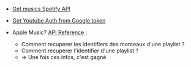 - [Get musics Spotify API](https://developer.spotify.com/documentation/general/guides/track-relinking-guide/#track-relinking-in-the-web-api)
- [Get Youtube Auth from Google token](https://developers.google.com/youtube/registering_an_application)

- Apple Music? [API Reference](https://developer.apple.com/documentation/applemusicapi/get_all_library_songs) :
  - Comment recuperer les identifiers des morceaux d'une playlist ?
  - Comment recuperer l'identifier d'une playlist ?
  - => Une fois ces infos, c'est gagné